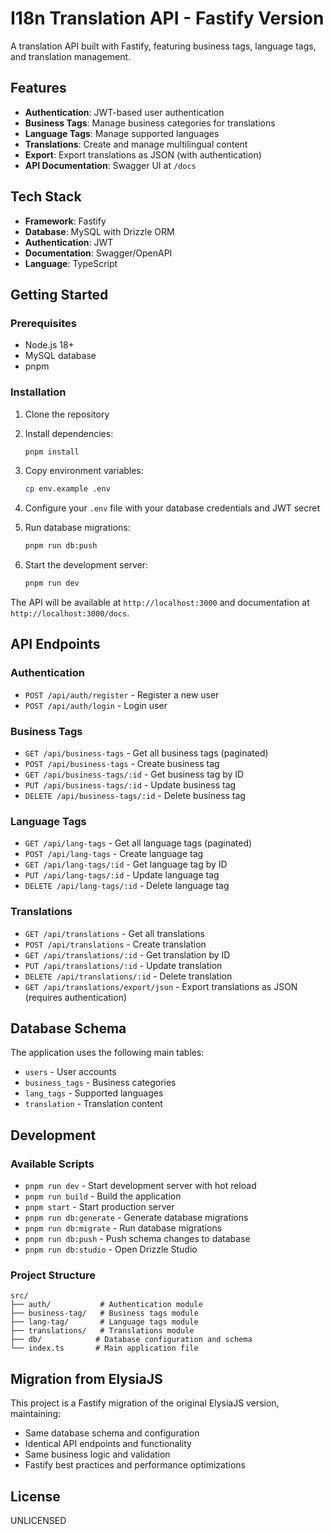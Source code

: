 # I18n Translation API - Fastify Version

A translation API built with Fastify, featuring business tags, language tags, and translation management.

## Features

- **Authentication**: JWT-based user authentication
- **Business Tags**: Manage business categories for translations
- **Language Tags**: Manage supported languages
- **Translations**: Create and manage multilingual content
- **Export**: Export translations as JSON (with authentication)
- **API Documentation**: Swagger UI at `/docs`

## Tech Stack

- **Framework**: Fastify
- **Database**: MySQL with Drizzle ORM
- **Authentication**: JWT
- **Documentation**: Swagger/OpenAPI
- **Language**: TypeScript

## Getting Started

### Prerequisites

- Node.js 18+
- MySQL database
- pnpm

### Installation

1. Clone the repository
2. Install dependencies:

   ```bash
   pnpm install
   ```

3. Copy environment variables:

   ```bash
   cp env.example .env
   ```

4. Configure your `.env` file with your database credentials and JWT secret

5. Run database migrations:

   ```bash
   pnpm run db:push
   ```

6. Start the development server:
   ```bash
   pnpm run dev
   ```

The API will be available at `http://localhost:3000` and documentation at `http://localhost:3000/docs`.

## API Endpoints

### Authentication

- `POST /api/auth/register` - Register a new user
- `POST /api/auth/login` - Login user

### Business Tags

- `GET /api/business-tags` - Get all business tags (paginated)
- `POST /api/business-tags` - Create business tag
- `GET /api/business-tags/:id` - Get business tag by ID
- `PUT /api/business-tags/:id` - Update business tag
- `DELETE /api/business-tags/:id` - Delete business tag

### Language Tags

- `GET /api/lang-tags` - Get all language tags (paginated)
- `POST /api/lang-tags` - Create language tag
- `GET /api/lang-tags/:id` - Get language tag by ID
- `PUT /api/lang-tags/:id` - Update language tag
- `DELETE /api/lang-tags/:id` - Delete language tag

### Translations

- `GET /api/translations` - Get all translations
- `POST /api/translations` - Create translation
- `GET /api/translations/:id` - Get translation by ID
- `PUT /api/translations/:id` - Update translation
- `DELETE /api/translations/:id` - Delete translation
- `GET /api/translations/export/json` - Export translations as JSON (requires authentication)

## Database Schema

The application uses the following main tables:

- `users` - User accounts
- `business_tags` - Business categories
- `lang_tags` - Supported languages
- `translation` - Translation content

## Development

### Available Scripts

- `pnpm run dev` - Start development server with hot reload
- `pnpm run build` - Build the application
- `pnpm start` - Start production server
- `pnpm run db:generate` - Generate database migrations
- `pnpm run db:migrate` - Run database migrations
- `pnpm run db:push` - Push schema changes to database
- `pnpm run db:studio` - Open Drizzle Studio

### Project Structure

```
src/
├── auth/           # Authentication module
├── business-tag/   # Business tags module
├── lang-tag/       # Language tags module
├── translations/   # Translations module
├── db/            # Database configuration and schema
└── index.ts       # Main application file
```

## Migration from ElysiaJS

This project is a Fastify migration of the original ElysiaJS version, maintaining:

- Same database schema and configuration
- Identical API endpoints and functionality
- Same business logic and validation
- Fastify best practices and performance optimizations

## License

UNLICENSED
